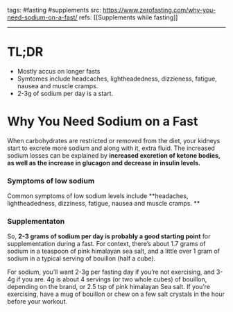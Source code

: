 tags: #fasting #supplements 
src: https://www.zerofasting.com/why-you-need-sodium-on-a-fast/
refs: [[Supplements while fasting]]

---
# TL;DR
-  Mostly accus on longer fasts
-  Symtomes include headcaches, lightheadedness, dizzieness, fatigue, nausea and muscle cramps.
-  2-3g of sodium per day is a start. 

# Why You Need Sodium on a Fast
When carbohydrates are restricted or removed from the diet, your kidneys start to excrete more sodium and along with it, extra fluid. The increased sodium losses can be explained by **increased excretion of ketone bodies, as well as the increase in glucagon and decrease in insulin levels.**

### Symptoms of low sodium
Common symptoms of low sodium levels include **headaches, lightheadedness, dizziness, fatigue, nausea and muscle cramps. **

### Supplementaton
So, **2-3 grams of sodium per day is probably a good starting point** for supplementation during a fast. For context, there’s about 1.7 grams of sodium in a teaspoon of pink himalayan sea salt, and a little over 1 gram of sodium in a typical serving of bouillon (half a cube). 

For sodium, you’ll want 2-3g per fasting day if you’re not exercising, and 3-4g if you are. 4g is about 4 servings (or two whole cubes) of bouillon, depending on the brand, or 2.5 tsp of pink himalayan Sea salt. If you’re exercising, have a mug of bouillon or chew on a few salt crystals in the hour before your workout. 


